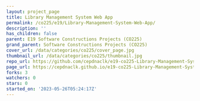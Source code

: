 ```yaml
---
layout: project_page
title: Library Management System Web App
permalink: /co225/e19/Library-Management-System-Web-App/
description: ''
has_children: false
parent: E19 Software Constructions Projects (CO225)
grand_parent: Software Constructions Projects (CO225)
cover_url: /data/categories/co225/cover_page.jpg
thumbnail_url: /data/categories/co225/thumbnail.jpg
repo_url: https://github.com/cepdnaclk/e19-co225-Library-Management-System-Web-App
page_url: https://cepdnaclk.github.io/e19-co225-Library-Management-System-Web-App
forks: 3
watchers: 0
stars: 0
started_on: '2023-05-26T05:24:17Z'
---
```


